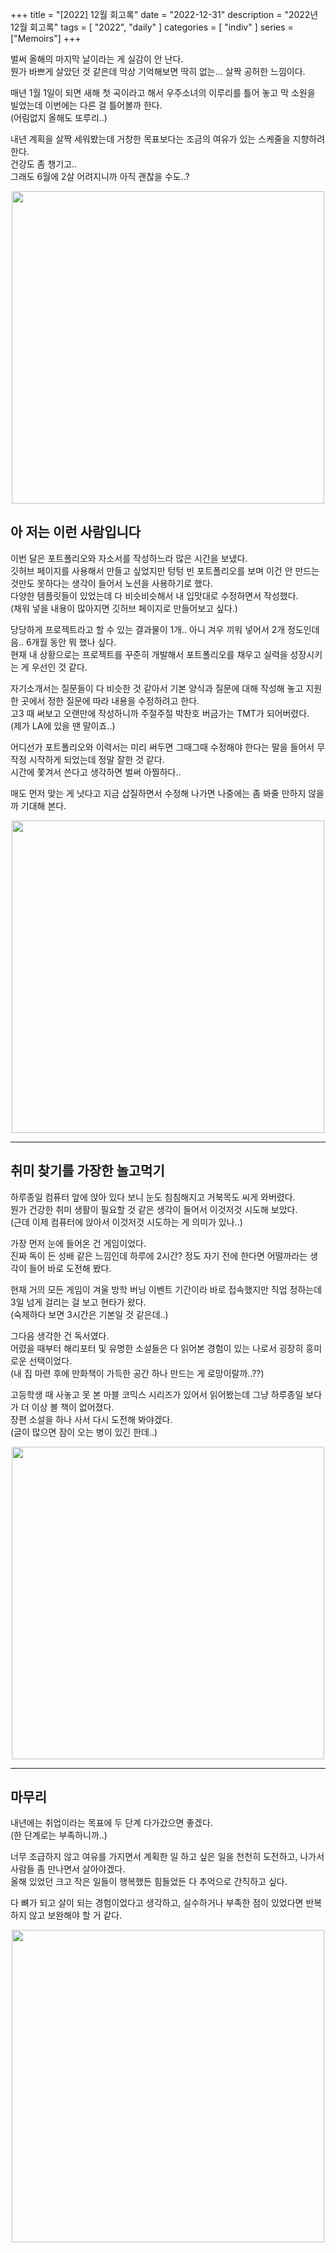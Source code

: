 +++
title = "[2022] 12월 회고록"
date = "2022-12-31"
description = "2022년 12월 회고록"
tags = [
    "2022",
    "daily"
]
categories = [
    "indiv"
]
series = ["Memoirs"]
+++

벌써 올해의 마지막 날이라는 게 실감이 안 난다. <br> 뭔가 바쁘게 살았던 것 같은데 막상 기억해보면 딱히 없는... 살짝 공허한 느낌이다.

매년 1월 1일이 되면 새해 첫 곡이라고 해서 우주소녀의 이루리를 틀어 놓고 막 소원을 빌었는데 이번에는 다른 걸 틀어볼까 한다. <br> (어림없지 올해도 또루리..)

내년 계획을 살짝 세워봤는데 거창한 목표보다는 조금의 여유가 있는 스케줄을 지향하려 한다. <br> 건강도 좀 챙기고.. <br> 그래도 6월에 2살 어려지니까 아직 괜찮을 수도..?

<p align="center"><img src="https://github.com/kmseunh/blog/assets/105186724/0c7e8a9a-2c93-4a7d-a060-29b7e06c301a" width="500"></p>

<!--more-->

## 아 저는 이런 사람입니다

이번 달은 포트폴리오와 자소서를 작성하느라 많은 시간을 보냈다. <br> 깃허브 페이지를 사용해서 만들고 싶었지만 텅텅 빈 포트폴리오를 보며 이건 안 만드는 것만도 못하다는 생각이 들어서 노션을 사용하기로 했다. <br> 다양한 템플릿들이 있었는데 다 비슷비슷해서 내 입맛대로 수정하면서 작성했다. <br> (채워 넣을 내용이 많아지면 깃허브 페이지로 만들어보고 싶다.)

당당하게 프로젝트라고 할 수 있는 결과물이 1개.. 아니 겨우 끼워 넣어서 2개 정도인데 음.. 6개월 동안 뭐 했나 싶다. <br> 현재 내 상황으로는 프로젝트를 꾸준히 개발해서 포트폴리오를 채우고 실력을 성장시키는 게 우선인 것 같다.

자기소개서는 질문들이 다 비슷한 것 같아서 기본 양식과 질문에 대해 작성해 놓고 지원한 곳에서 정한 질문에 따라 내용을 수정하려고 한다. <br> 고3 때 써보고 오랜만에 작성하니까 주절주절 박찬호 버금가는 TMT가 되어버렸다. <br> (제가 LA에 있을 땐 말이죠..)

어디선가 포트폴리오와 이력서는 미리 써두면 그때그때 수정해야 한다는 말을 들어서 무작정 시작하게 되었는데 정말 잘한 것 같다. <br> 시간에 쫓겨서 쓴다고 생각하면 벌써 아찔하다..

매도 먼저 맞는 게 낫다고 지금 삽질하면서 수정해 나가면 나중에는 좀 봐줄 만하지 않을까 기대해 본다.

<p align="center"><img src="https://github.com/kmseunh/blog/assets/105186724/8fbce6d5-73f9-4807-9de5-20a38c3726fc" width="500"></p>

<hr>

## 취미 찾기를 가장한 놀고먹기

하루종일 컴퓨터 앞에 앉아 있다 보니 눈도 침침해지고 거북목도 씨게 와버렸다. <br> 뭔가 건강한 취미 생활이 필요할 것 같은 생각이 들어서 이것저것 시도해 보았다. <br> (근데 이제 컴퓨터에 앉아서 이것저것 시도하는 게 의미가 있나..)

가장 먼저 눈에 들어온 건 게임이었다. <br>
진짜 독이 든 성배 같은 느낌인데 하루에 2시간? 정도 자기 전에 한다면 어떨까라는 생각이 들어 바로 도전해 봤다.

현재 거의 모든 게임이 겨울 방학 버닝 이벤트 기간이라 바로 접속했지만 직업 정하는데 3일 넘게 걸리는 걸 보고 현타가 왔다. <br> (숙제하다 보면 3시간은 기본일 것 같은데..)

그다음 생각한 건 독서였다. <br> 어렸을 때부터 해리포터 및 유명한 소설들은 다 읽어본 경험이 있는 나로서 굉장히 흥미로운 선택이었다. <br> (내 집 마련 후에 만화책이 가득한 공간 하나 만드는 게 로망이랄까..??)

고등학생 때 사놓고 못 본 마블 코믹스 시리즈가 있어서 읽어봤는데 그냥 하루종일 보다가 더 이상 볼 책이 없어졌다. <br>장편 소설을 하나 사서 다시 도전해 봐야겠다. <br> (글이 많으면 잠이 오는 병이 있긴 한데..)

<p align="center"><img src="https://github.com/kmseunh/blog/assets/105186724/b964d039-8373-4cb2-be8b-758bc2000de8" width="500"></p>

<hr>

## 마무리

내년에는 취업이라는 목표에 두 단계 다가갔으면 좋겠다. <br> (한 단계로는 부족하니까..)

너무 조급하지 않고 여유를 가지면서 계획한 일 하고 싶은 일을 천천히 도전하고, 나가서 사람들 좀 만나면서 살아야겠다. <br>
올해 있었던 크고 작은 일들이 행복했든 힘들었든 다 추억으로 간직하고 싶다.

다 뼈가 되고 살이 되는 경험이었다고 생각하고, 실수하거나 부족한 점이 있었다면 반복하지 않고 보완해야 할 거 같다.

<p align="center"><img src="https://github.com/kmseunh/blog/assets/105186724/a739d32e-9d3f-4512-89fd-7ece71a7388f" width="500"></p>
